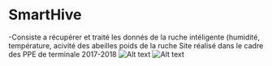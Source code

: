# SmartHive

-Consiste a récupérer et traité les donnés de la ruche intéligente (humidité, température, acivité des abeilles poids de la ruche
Site réalisé dans le cadre des PPE de terminale 2017-2018
![Alt text](https://www.silasanim.ml/ruche/ruchev4.jpg "Optional title")
![Alt text](https://i.imgur.com/HMW7WWk.png "Optional title")

